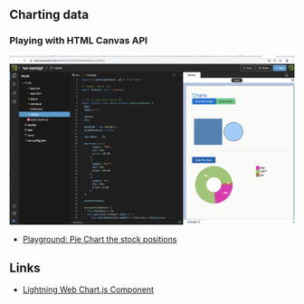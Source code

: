 ## Charting data

### Playing with HTML Canvas API

![LWC chart with canvas](img/c5/lwc-charts-1.png)
- [Playground: Pie Chart the stock positions](https://webcomponents.dev/edit/HGxkVhtEqT8EpNfybBbH/src/child.js)




## Links
- [Lightning Web Chart.js Component](https://salesforcelabs.github.io/LightningWebChartJS/docs/api/chart.html)